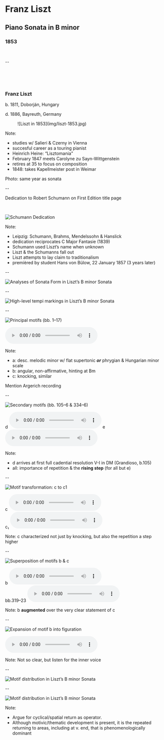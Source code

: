 <!-- .slide: data-background="/img/liszt-manuscript-page.png" -->
<div class="overlay-title">
  <h1>Franz Liszt</h1>
  <h2>Piano Sonata in B minor</h2>
  <h3>1853</h3>
</div>

&nbsp;

--
<!-- .slide: class="image-right" -->
<div>

&nbsp;

&nbsp;

### Franz Liszt

b. 1811, Doborján, Hungary

d. 1886, Bayreuth, Germany
</div>
<figure>
![Liszt in 1853](img/liszt-1853.jpg)
</figure>

Note:
- studies w/ Salieri & Czerny in Vienna
- succesful career as a touring pianist
- Heinrich Heine: “Lisztomania”
- February 1847 meets Carolyne zu Sayn-Wittgenstein
- retires at 35 to focus on composition
- 1848: takes Kapellmeister post in Weimar

Photo: same year as sonata

--

Dedication to Robert Schumann on First Edition title page

&nbsp;

![Schumann Dedication](img/liszt-first-edition-dedication.png)
<!-- .element: style="border: none; background: transparent; box-shadow: none; width: 85%;" -->

Note:
- Leipzig: Schumann, Brahms, Mendelssohn & Hanslick
- dedication reciprocates C Major Fantasie (1839)
- Schumann used Liszt’s name when unknown
- Liszt & the Schumanns fall out
- Liszt attempts to lay claim to traditionalism
- premièred by student Hans von Bülow, 22 January 1857 (3 years later)

--

![Analyses of Sonata Form in Liszt’s B minor Sonata](img/liszt-sonata-form-analyses.png)

--

![High-level tempi markings in Liszt’s B minor Sonata](img/liszt-tempi.png)

--

![Principal motifs (bb. 1–17)](img/liszt-motifs-1.png)

<audio controls>
  <source src="../../audio/liszt-opening-motifs-bb-1-17.ogg" type="audio/ogg">
  <source src="../../audio/liszt-opening-motifs-bb-1-17.mp3" type="audio/mpeg">
  Sorry, old browser, no audio for you.
</audio>

Note:
- a: desc. melodic minor w/ flat supertonic __*or*__ phrygian  & Hungarian minor scale
- b: angular, non-affirmative, hinting at Bm
- c: knocking, similar

Mention Argerich recording

--

![Secondary motifs (bb. 105–6 & 334–6)](img/liszt-motifs-2.png)

<span>
  d
  <audio controls>
    <source src="../../audio/liszt-motif-d-bb-105-110.ogg" type="audio/ogg">
    <source src="../../audio/liszt-motif-d-bb-105-110.mp3" type="audio/mpeg">
    Sorry, old browser, no audio for you.
  </audio>
</span>
<span>
  e
  <audio controls>
    <source src="../../audio/liszt-motif-e-bb-334-338.ogg" type="audio/ogg">
    <source src="../../audio/liszt-motif-e-bb-334-338.mp3" type="audio/mpeg">
    Sorry, old browser, no audio for you.
  </audio>
</span>

Note:
- d arrives at first full cadential resolution V-I in DM (Grandioso, b.105)
- all: importance of repetition & the __rising step__ (for all but e)

--

![Motif transformation: c to c1](img/liszt-motifs-3.png)

<div>
c
<audio controls>
  <source src="../../audio/liszt-motif-c-bb-13-17.ogg" type="audio/ogg">
  <source src="../../audio/liszt-motif-c-bb-13-17.mp3" type="audio/mpeg">
  Sorry, old browser, no audio for you.
</audio>
</div>
<div>
c₁
<audio controls>
  <source src="../../audio/liszt-motif-c1-bb-153-159.ogg" type="audio/ogg">
  <source src="../../audio/liszt-motif-c1-bb-153-159.mp3" type="audio/mpeg">
  Sorry, old browser, no audio for you.
</audio>
</div>

Note:
c characterized not just by knocking, but also the repetition a step higher

--

![Superposition of motifs b & c](img/liszt-motifs-4.png)

<div>
b
<audio controls>
  <source src="../../audio/liszt-opening-motif-b-bb-9-11.ogg#t=33.545,43.5" type="audio/ogg">
  <source src="../../audio/liszt-opening-motif-b-bb-9-11.mp3#t=33.545,43.5" type="audio/mpeg">
  Sorry, old browser, no audio for you.
</audio>
</div>
<div>
bb.319–23
<audio controls>
  <source src="../../audio/liszt-superposition-bb-319-323.ogg" type="audio/ogg">
  <source src="../../audio/liszt-superposition-bb-319-323.mp3" type="audio/mpeg">
  Sorry, old browser, no audio for you.
</audio>
</div>

Note:
b **augmented** over the very clear statement of c

--

![Expansion of motif b into figuration](img/liszt-motifs-5.png)

<audio controls>
  <source src="../../audio/liszt-figuration-bb-179-190.ogg" type="audio/ogg">
  <source src="../../audio/liszt-figuration-bb-179-190.mp3" type="audio/mpeg">
  Sorry, old browser, no audio for you.
</audio>

Note:
Not so clear, but listen for the inner voice

--
<!-- .slide: data-transition="concave-in fade-out" -->
![Motif distribution in Liszt’s B minor Sonata](img/liszt-motif-map.png)

--
<!-- .slide: data-transition="fade-in concave-out" -->
![Motif distribution in Liszt’s B minor Sonata](img/liszt-motif-map-2.png)

Note:
- Argue for cyclical/spatial return as operator.
- Although motivic/thematic development is present, it is the repeated
  returning to areas, including at v. end, that is phenomenologically dominant

